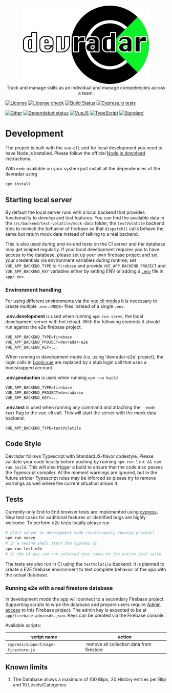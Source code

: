 <p align="center">
  <img src="../assets/logo-text.png">
  <br>
  Track and manage skills as an individual and manage competencies across a team.
</p>

[![License](https://badgen.net/badge/license/MIT/blue)](LICENSE)
[![License check](https://app.fossa.com/api/projects/git%2Bgithub.com%2Fanoff%2Fdevradar.svg?type=shield)](https://app.fossa.com/projects/git%2Bgithub.com%2Fanoff%2Fdevradar?ref=badge_shield)
[![Build Status](https://github.com/anoff/devradar/workflows/devradar/badge.svg)](https://github.com/anoff/devradar/actions)
[![Cypress.io tests](https://img.shields.io/badge/cypress.io-E2E%20Tests-brightgreen.svg)](https://dashboard.cypress.io/#/projects/gumn5q/runs)

[![Gitter](https://badgen.net/badge/chat/on%20gitter/cyan?icon=gitter)](https://gitter.im/devradar/discuss)
[![Dependabot status](https://badgen.net/dependabot/dependabot/dependabot-core/?icon=dependabot)](https://dependabot.com/)
[![VueJS](https://badgen.net/badge/built%20with/Vue.js/cyan)](https://vuejs.org/)
[![TypeScript](https://badgen.net/badge/code/TypeScript/blue)](https://www.typescriptlang.org/)
[![Standard](https://badgen.net/badge/code%20style/standard/pink)](https://standardjs.com/)

# Development

The project is built with the `vue-cli` and for local development you need to have Node.js installed. Please follow the official [Node.js download](https://nodejs.org/en/) instructions.

With `node` available on your system just install all the dependencies of the devradar using

```sh
npm install
```

## Starting local server

By default the local server runs with a local backend that provides functionality to develop and test features.
You can find the available data in the `src/backend/test-volatile/mock-data` folder, the `testVolatile` backend tries to mimick the behavior of firebase so that `dispatch()` calls behave the same but return mock data instead of talking to a real backend.

This is also used during end-to-end tests on the CI server and the database may get whiped regularly.
If your local development requires you to have access to the database, please set up your own firebase project and set your credentials via environment variables during runtime; set `VUE_APP_BACKEND_TYPE` to `firebase` and provide `VUE_APP_BACKEND_PROJECT` and `VUE_APP_BACKEND_KEY` variables either by setting ENV or adding a [`.env`](https://www.npmjs.com/package/dotenv) file in `app/.env`.

### Environment handling

For using different environments via the [vue cli modes](https://cli.vuejs.org/guide/mode-and-env.html#modes) it is necessary to create multiple `.env.<MODE>` files instead of a single `.env`.

**.env.development** is used when running `npm run serve`, the local development server with hot reload.
With the following contents it should run against the e2e firebase project.

```text
VUE_APP_BACKEND_TYPE=firebase
VUE_APP_BACKEND_PROJECT=devradar-e2e
VUE_APP_BACKEND_KEY=...
```

When running in development mode (i.e. using 'devradar-e2e' project), the login calls in [Login.vue](./src/components/Login.vue) are replaced by a stub login call that uses a bootstrapped account.

**.env.production** is used when running `npm run build`

```text
VUE_APP_BACKEND_TYPE=firebase
VUE_APP_BACKEND_PROJECT=devradario
VUE_APP_BACKEND_KEY=...
```

**.env.test** is used when running any command and attaching the `--mode test` flag to the vue-cli call.
This will start the server with the mock data backend.

```text
VUE_APP_BACKEND_TYPE=testVolatile
```

## Code Style

Devradar follows Typescript with StandardJS-flavor codestyle. Please validate your code locally before pushing by running `npm run lint && npm run build`. This will also trigger a build to ensure that the code also passes the Typescript compiler.
At the moment warnings are ignored, but in the future stricter Typescript rules may be inforced so please try to remove warnings as well where the current situation allows it.

## Tests

Currently only End to End browser tests are implemented using [cypress](https://cypress.io).
New test cases for additional features or identified bugs are highly welcome.
To perform e2e tests locally please run

```sh
# start server in development mode (continuously running process)
npm run serve
# in a second shell start the cypress UI
npm run test:e2e
# in the UI you can run selected test cases or the entire test suite
```

The tests are also run in CI using the `testVolatile` backend.
It is planned to create a E2E firebase environment to test complete behavior of the app with the actual database.

### Running e2e with a real firestore database

In development mode the app will connect to a secondary Firebase project.
Supporting scripts to wipe the database and prepare users require [Admin access](https://firebase.google.com/docs/reference/admin/node) to this Firebase project.
The admin key is expected to be at `app/firebase-adminsdk.json`.
Keys can be created via the Firebase console.

Available scripts:

| script name | action |
|---|---|
| `cypress/support/wipe-firestore.js` | remove all collection data from firestore |

## Known limits

1. The Database allows a maximum of 100 Blips, 20 History entries per Blip and 10 Levels/Categories
